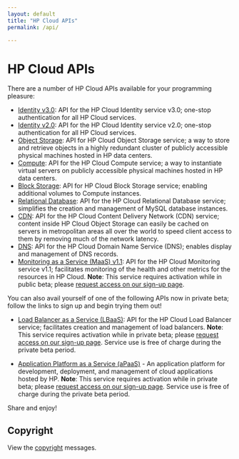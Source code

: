 ```yaml
---
layout: default
title: "HP Cloud APIs"
permalink: /api/

---
```

# HP Cloud APIs

There are a number of HP Cloud APIs available for your programming pleasure: 

* [Identity v3.0](/api/v13/identity/): API for the HP Cloud Identity service v3.0; one-stop authentication for all HP Cloud services.
* [Identity v2.0](/api/identity/): API for the HP Cloud Identity service v2.0; one-stop authentication for all HP Cloud services.
* [Object Storage](/api/object-storage/): API for HP Cloud Object Storage service; a way to store and retrieve objects in a highly redundant cluster of publicly accessible physical machines hosted in HP data centers.
* [Compute](/api/compute/): API for the HP Cloud Compute service; a way to instantiate virtual servers on publicly accessible physical machines hosted in HP data centers.
* [Block Storage](/api/block-storage/): API for HP Cloud Block Storage service; enabling additional volumes to Compute instances.
* [Relational Database](/api/dbaas/): API for the HP Cloud Relational Database service; simplifies the creation and management of MySQL database instances.
* [CDN](/api/CDN/): API for the HP Cloud Content Delivery Network (CDN) service; content inside HP Cloud Object Storage can easily be cached on servers in metropolitan areas all over the world to speed client access to them by removing much of the network latency.
* [DNS](/api/dns/): API for the HP Cloud Domain Name Service (DNS); enables display and management of DNS records.
* [Monitoring as a Service (MaaS) v1.1](/api/v13/monitoring/): API for the HP Cloud Monitoring service v1.1; facilitates monitoring of the health and other metrics for the resources in HP Cloud.
  **Note**: This service requires activation while in public beta; please [request access on our sign-up page](https://account.hpcloud.com/cases/betarequest/maas).


You can also avail yourself of one of the following APIs now in private beta; follow the links to sign up and begin trying them out!

* [Load Balancer as a Service (LBaaS)](/api/lbaas/): API for the HP Cloud Load Balancer service; facilitates creation and management of load balancers.
  **Note**: This service requires activation while in private beta; please [request access on our sign-up page](https://account.hpcloud.com/cases/betarequest/lbaas).  Service use is free of charge during the private beta period.	

* [Application Platform as a Service (aPaaS)](/apaas/) - An application platform for development, deployment, and management of cloud applications hosted by HP.
  **Note**: This service requires activation while in private beta; please [request access on our sign-up page](http://go.hpcloud.com/PaaS-private-beta-signup). Service use is free of charge during the private beta period.

<!--If you are a more visual learner, perhaps you would prefer our videos on these topics:

Get rid of this comment!

* [Identity Service](api/videos#Identity)
* [Object Storage](/api/videos#Object-Storage)
* [Compute](/api/videos#Compute)
* [Block Storage](/api/videos#Block-Storage)
* [CDN](/api/videos#CDN)
* [RDB](/api/videos#RDB)

-->

Share and enjoy!

## Copyright

View the [copyright](/api/copyright/) messages.
